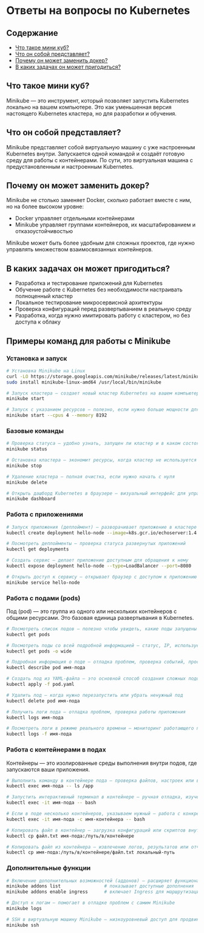 # Ответы на вопросы по Kubernetes

## Содержание
- [Что такое мини куб?](#что-такое-мини-куб)
- [Что он собой представляет?](#что-он-собой-представляет)
- [Почему он может заменить докер?](#почему-он-может-заменить-докер)
- [В каких задачах он может пригодиться?](#в-каких-задачах-он-может-пригодиться)

## Что такое мини куб?
Minikube — это инструмент, который позволяет запустить Kubernetes локально на вашем компьютере. Это как уменьшенная версия настоящего Kubernetes кластера, но для разработки и обучения.

## Что он собой представляет?
Minikube представляет собой виртуальную машину с уже настроенным Kubernetes внутри. Запускается одной командой и создаёт готовую среду для работы с контейнерами. По сути, это виртуальная машина с предустановленным и настроенным Kubernetes.

## Почему он может заменить докер?
Minikube не столько заменяет Docker, сколько работает вместе с ним, но на более высоком уровне:
- Docker управляет отдельными контейнерами
- Minikube управляет группами контейнеров, их масштабированием и отказоустойчивостью

Minikube может быть более удобным для сложных проектов, где нужно управлять множеством взаимосвязанных контейнеров.

## В каких задачах он может пригодиться?
- Разработка и тестирование приложений для Kubernetes
- Обучение работе с Kubernetes без необходимости настраивать полноценный кластер
- Локальное тестирование микросервисной архитектуры
- Проверка конфигураций перед развертыванием в реальную среду
- Разработка, когда нужно имитировать работу с кластером, но без доступа к облаку

## Примеры команд для работы с Minikube

### Установка и запуск
```bash
# Установка Minikube на Linux
curl -LO https://storage.googleapis.com/minikube/releases/latest/minikube-linux-amd64
sudo install minikube-linux-amd64 /usr/local/bin/minikube

# Запуск кластера — создает новый кластер Kubernetes на вашем компьютере
minikube start

# Запуск с указанием ресурсов — полезно, если нужно больше мощности для тяжелых приложений
minikube start --cpus 4 --memory 8192
```

### Базовые команды
```bash
# Проверка статуса — удобно узнать, запущен ли кластер и в каком состоянии
minikube status

# Остановка кластера — экономит ресурсы, когда кластер не используется
minikube stop

# Удаление кластера — полная очистка, если нужно начать с нуля
minikube delete

# Открыть дашборд Kubernetes в браузере — визуальный интерфейс для управления кластером
minikube dashboard
```

### Работа с приложениями
```bash
# Запуск приложения (деплоймент) — разворачивает приложение в кластере
kubectl create deployment hello-node --image=k8s.gcr.io/echoserver:1.4

# Посмотреть деплойменты — проверка статуса развернутых приложений
kubectl get deployments

# Создать сервис — делает приложение доступным для обращения к нему
kubectl expose deployment hello-node --type=LoadBalancer --port=8080

# Открыть доступ к сервису — открывает браузер с доступом к приложению
minikube service hello-node
```

### Работа с подами (pods)
Под (pod) — это группа из одного или нескольких контейнеров с общими ресурсами. Это базовая единица развертывания в Kubernetes.

```bash
# Посмотреть список подов — полезно чтобы увидеть, какие поды запущены и в каком состоянии
kubectl get pods

# Посмотреть поды со всей подробной информацией — статус, IP, используемые узлы
kubectl get pods -o wide

# Подробная информация о поде — отладка проблем, проверка событий, просмотр состояния
kubectl describe pod имя-пода

# Создать под из YAML-файла — это основной способ создания сложных подов с нужными настройками
kubectl apply -f pod.yaml

# Удалить под — когда нужно перезапустить или убрать ненужный под
kubectl delete pod имя-пода

# Получить логи пода — отладка проблем, проверка работы приложения
kubectl logs имя-пода

# Посмотреть логи в режиме реального времени — мониторинг работающего приложения
kubectl logs -f имя-пода
```

### Работа с контейнерами в подах
Контейнеры — это изолированные среды выполнения внутри подов, где запускаются ваши приложения.

```bash
# Выполнить команду в контейнере пода — проверка файлов, настроек или выполнение одноразовых скриптов
kubectl exec имя-пода -- ls /app

# Запустить интерактивный терминал в контейнере — ручная отладка, изучение проблем изнутри
kubectl exec -it имя-пода -- bash

# Если в поде несколько контейнеров, указываем нужный — работа с конкретным контейнером в многоконтейнерном поде
kubectl exec -it имя-пода -c имя-контейнера -- bash

# Копировать файл в контейнер — загрузка конфигураций или скриптов внутрь контейнера
kubectl cp файл.txt имя-пода:/путь/в/контейнере

# Копировать файл из контейнера — извлечение логов, результатов или отчетов из контейнера
kubectl cp имя-пода:/путь/в/контейнере/файл.txt локальный-путь
```

### Дополнительные функции
```bash
# Включение дополнительных возможностей (аддонов) — расширяет функциональность кластера
minikube addons list                # показывает доступные дополнения
minikube addons enable ingress      # включает Ingress для маршрутизации трафика

# Доступ к логам — помогает в отладке проблем с самим Minikube
minikube logs

# SSH в виртуальную машину Minikube — низкоуровневый доступ для продвинутой отладки
minikube ssh
```
